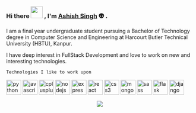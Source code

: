 ### Hi there <img src="https://media.giphy.com/media/mA28dHGEU8Us36wEYJ/giphy.gif" height="32"/> , I'm [Ashish Singh](https://www.linkedin.com/in/ashishl47/) :alien: .

<p>
I am a final year undergraduate student pursuing a Bachelor of Technology degree in Computer Science and Engineering at Harcourt Butler Technical University (HBTU), Kanpur.

I have deep interest in FullStack Development and love to work on new and interesting technologies.
</p>

``` Technologies I like to work upon ```

<p align="left">
<img src="https://devicons.github.io/devicon/devicon.git/icons/python/python-original.svg" alt="python" width="40" height="40"/>  
<img src="https://devicons.github.io/devicon/devicon.git/icons/javascript/javascript-original.svg" alt="javascript" width="40" height="40"/>
<img src="https://devicons.github.io/devicon/devicon.git/icons/cplusplus/cplusplus-original.svg" alt="cplusplus" width="40" height="40"/>
<img src="https://devicons.github.io/devicon/devicon.git/icons/nodejs/nodejs-original-wordmark.svg" alt="nodejs" width="40" height="40"/>   
<img src="https://devicons.github.io/devicon/devicon.git/icons/express/express-original-wordmark.svg" alt="express" width="40" height="40"/>   
<img src="https://devicons.github.io/devicon/devicon.git/icons/react/react-original-wordmark.svg" alt="react" width="40" height="40"/>  
<img src="https://devicons.github.io/devicon/devicon.git/icons/css3/css3-original-wordmark.svg" alt="css3" width="40" height="40"/>  
<img src="https://devicons.github.io/devicon/devicon.git/icons/mongodb/mongodb-original-wordmark.svg" alt="mongodb" width="40" height="40"/>  
<img src="https://devicons.github.io/devicon/devicon.git/icons/sass/sass-original.svg" alt="sass" width="40" height="40"/>  
<img src="https://www.vectorlogo.zone/logos/pocoo_flask/pocoo_flask-icon.svg" alt="flask" width="40" height="40"/>  
<img src="https://img.icons8.com/color/48/000000/django.png" alt="django" width="40" height="40"/>
</p>
  
<p align="center" >
  <a href="https://github.com/anuraghazra/github-readme-stats"> 
    <img  src="https://github-readme-stats.vercel.app/api?username=Logan-47&&show_icons=true"/>
  </a>
</p>
